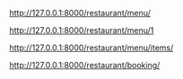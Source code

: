 
http://127.0.0.1:8000/restaurant/menu/

http://127.0.0.1:8000/restaurant/menu/1

http://127.0.0.1:8000/restaurant/menu/items/

http://127.0.0.1:8000/restaurant/booking/

